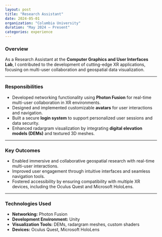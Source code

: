 ```yaml
---
layout: post
title: "Research Assistant"
date: 2024-05-01
organization: "Columbia University"
duration: "May 2024 – Present"
categories: experience
---
```


### Overview
As a Research Assistant at the **Computer Graphics and User Interfaces Lab**, I contributed to the development of cutting-edge XR applications, focusing on multi-user collaboration and geospatial data visualization.

---

### Responsibilities
- Developed networking functionality using **Photon Fusion** for real-time multi-user collaboration in XR environments.
- Designed and implemented customizable **avatars** for user interactions and navigation.
- Built a secure **login system** to support personalized user sessions and data security.
- Enhanced radargram visualization by integrating **digital elevation models (DEMs)** and textured 3D meshes.

---

### Key Outcomes
- Enabled immersive and collaborative geospatial research with real-time multi-user interactions.
- Improved user engagement through intuitive interfaces and seamless navigation tools.
- Fostered accessibility by ensuring compatibility with multiple XR devices, including the Oculus Quest and Microsoft HoloLens.

---

### Technologies Used
- **Networking:** Photon Fusion
- **Development Environment:** Unity
- **Visualization Tools:** DEMs, radargram meshes, custom shaders
- **Devices:** Oculus Quest, Microsoft HoloLens

